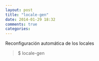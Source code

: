 ```yaml
---
layout: post
title: "locale-gen"
date: 2014-01-29 18:32
comments: true
categories: 
---
```

Reconfiguración automática de los locales

>$ locale-gen

